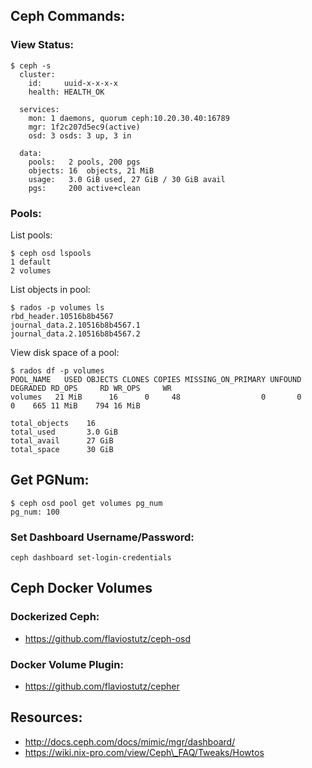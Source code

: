 Ceph Commands:
--------------

### View Status:

    $ ceph -s
      cluster:
        id:     uuid-x-x-x-x
        health: HEALTH_OK

      services:
        mon: 1 daemons, quorum ceph:10.20.30.40:16789
        mgr: 1f2c207d5ec9(active)
        osd: 3 osds: 3 up, 3 in

      data:
        pools:   2 pools, 200 pgs
        objects: 16  objects, 21 MiB
        usage:   3.0 GiB used, 27 GiB / 30 GiB avail
        pgs:     200 active+clean

### Pools:

List pools:

    $ ceph osd lspools
    1 default
    2 volumes

List objects in pool:

    $ rados -p volumes ls
    rbd_header.10516b8b4567
    journal_data.2.10516b8b4567.1
    journal_data.2.10516b8b4567.2

View disk space of a pool:

    $ rados df -p volumes
    POOL_NAME   USED OBJECTS CLONES COPIES MISSING_ON_PRIMARY UNFOUND DEGRADED RD_OPS     RD WR_OPS     WR
    volumes   21 MiB      16      0     48                  0       0        0    665 11 MiB    794 16 MiB

    total_objects    16
    total_used       3.0 GiB
    total_avail      27 GiB
    total_space      30 GiB

Get PGNum:
----------

    $ ceph osd pool get volumes pg_num
    pg_num: 100

### Set Dashboard Username/Password:

    ceph dashboard set-login-credentials

Ceph Docker Volumes
-------------------

### Dockerized Ceph:

-   https://github.com/flaviostutz/ceph-osd

### Docker Volume Plugin:

-   https://github.com/flaviostutz/cepher

Resources:
----------

-   http://docs.ceph.com/docs/mimic/mgr/dashboard/
-   https://wiki.nix-pro.com/view/Ceph\_FAQ/Tweaks/Howtos

